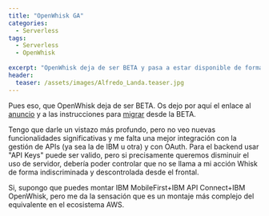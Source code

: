 ```yaml
---
title: "OpenWhisk GA"
categories:
  - Serverless
tags:
  - Serverless
  - OpenWhisk
  
excerpt: "OpenWhisk deja de ser BETA y pasa a estar disponible de forma general"
header:
  teaser: /assets/images/Alfredo_Landa.teaser.jpg
---
```


Pues eso, que OpenWhisk deja de ser BETA. Os dejo por aquí el enlace al [anuncio](https://www.ibm.com/blogs/bluemix/2016/12/general-availability-openwhisk/) y a las instrucciones para [migrar](https://www.ibm.com/blogs/bluemix/2016/12/openwhisk-beta-general-availability-ga/) desde la BETA. 

Tengo que darle un vistazo más profundo, pero no veo nuevas funcionalidades significativas y me falta una mejor integración con la gestión de APIs (ya sea la de IBM u otra) y con OAuth. Para el backend usar "API Keys" puede ser valido, pero si precisamente queremos disminuir el uso de servidor, debería poder controlar que no se llama a mi acción Whisk de forma indiscriminada y descontrolada desde el frontal.

Si, supongo que puedes montar IBM MobileFirst+IBM API Connect+IBM OpenWhisk, pero me da la sensación que es un montaje más complejo del equivalente en el ecosistema AWS.
